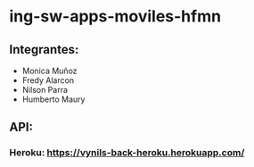 # ing-sw-apps-moviles-hfmn

## Integrantes:

- Monica Muñoz
- Fredy Alarcon 
- Nilson Parra
- Humberto Maury

## API: 

### Heroku: https://vynils-back-heroku.herokuapp.com/